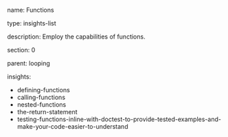 name: Functions

type: insights-list

description: Employ the capabilities of functions.

section: 0

parent: looping

insights:
  - defining-functions
  - calling-functions
  - nested-functions
  - the-return-statement
  - testing-functions-inline-with-doctest-to-provide-tested-examples-and-make-your-code-easier-to-understand
